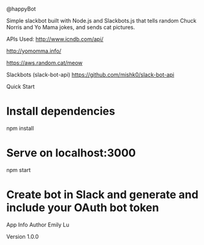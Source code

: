 @happyBot


Simple slackbot built with Node.js and Slackbots.js that tells random Chuck Norris and Yo Mama jokes, and sends cat pictures.

APIs Used:
http://www.icndb.com/api/

http://yomomma.info/

https://aws.random.cat/meow

Slackbots (slack-bot-api)
https://github.com/mishk0/slack-bot-api

Quick Start
# Install dependencies
npm install

# Serve on localhost:3000
npm start

# Create bot in Slack and generate and include your OAuth bot token
App Info
Author
Emily Lu

Version
1.0.0

